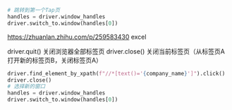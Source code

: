 ```python
# 跳转到第一个Tap页
handles = driver.window_handles
driver.switch_to.window(handles[0])
```
<!-- ec -->
https://zhuanlan.zhihu.com/p/259583430 excel

driver.quit() 关闭浏览器全部标签页
driver.close() 关闭当前标签页（从标签页A打开新的标签页B，关闭标签页A）

```python
driver.find_element_by_xpath(f"//*[text()='{company_name}']").click()
driver.close()
# 选择新的窗口
handles = driver.window_handles
driver.switch_to.window(handles[0])
```